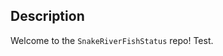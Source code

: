 
<!-- README.md is generated from README.Rmd. Please edit that file -->

## Description

Welcome to the `SnakeRiverFishStatus` repo! Test.
